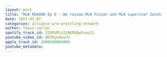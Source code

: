 ```yaml
---
layout: post
title: "MLW REWIND Ep 6 - We review MLW Fusion and MLW superstar Zenshi joins us!"
date: 2021-02-07
categories: alliance-pro-wrestling-network
author: lewis-carlan
spotify_track_id: 2Z4PUPiz2jNXRUQwFsas11
youtube_video_id: HK3Pyn4ovrU
apple_track_id: 1000508084900
youtube_metadata: 
---
```

